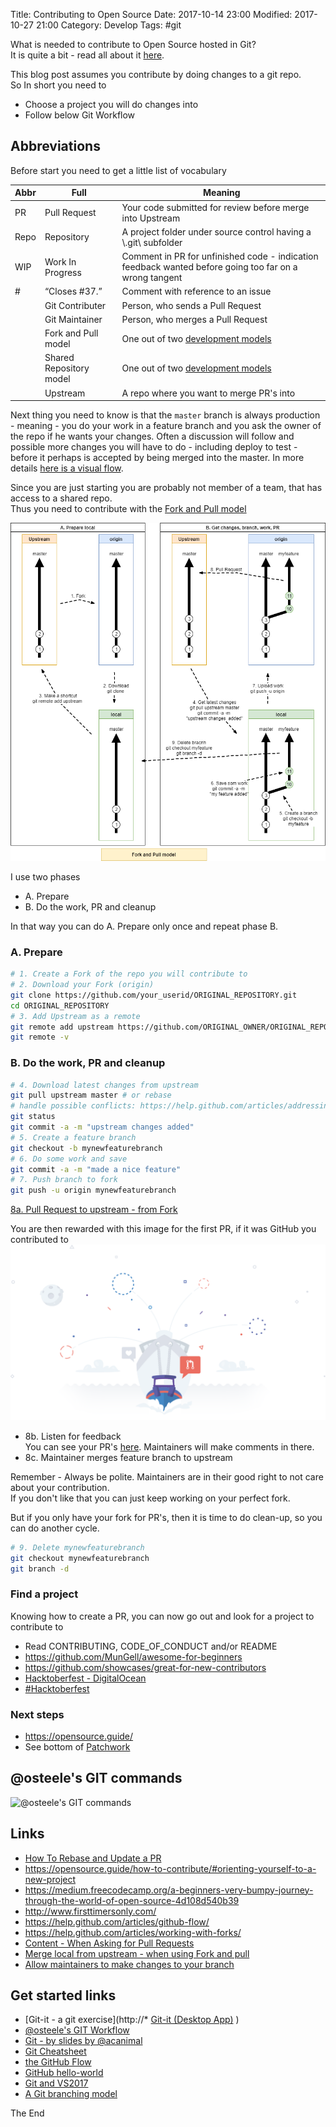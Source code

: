 Title: Contributing to Open Source
Date: 2017-10-14 23:00
Modified: 2017-10-27 21:00
Category: Develop
Tags: #git

What is needed to contribute to Open Source hosted in Git?  
It is quite a bit - read all about it [here](https://opensource.guide/how-to-contribute/).

This blog post assumes you contribute by doing changes to a git repo.  
So In short you need to

* Choose a project you will do changes into
* Follow below Git Workflow

## Abbreviations

Before start you need to get a little list of vocabulary

|Abbr|Full|Meaning|
|---|---|---|
|PR|Pull Request|Your code submitted for review before merge into Upstream|
|Repo|Repository|A project folder under source control having a \\.git\ subfolder|
|WIP|Work In Progress|Comment in PR for unfinished code - indication feedback wanted before going too far on a wrong tangent|
|#|“Closes #37.”|Comment with reference to an issue|
||Git Contributer|Person, who sends a Pull Request|
||Git Maintainer|Person, who merges a Pull Request|
||Fork and Pull model|One out of two [development models](https://help.github.com/articles/about-collaborative-development-models/)|
||Shared Repository model|One out of two [development models](https://help.github.com/articles/about-collaborative-development-models/)|
||Upstream|A repo where you want to merge PR's into|

Next thing you need to know is that the `master` branch is always production - meaning - you do your work in a feature branch and you ask the owner of the repo if he wants your changes. Often a discussion will follow and possible more changes you will have to do - including deploy to test - before it perhaps is accepted by being merged into the master.
In more details [here is a visual flow](https://guides.github.com/introduction/flow/).

Since you are just starting you are probably not member of a team, that has access to a shared repo.  
Thus you need to contribute with the [Fork and Pull model](https://help.github.com/articles/about-collaborative-development-models/)

![Fork and Pull model](img/2017-10-14-Fork-and-Pull.png "Fork and Pull model")

I use two phases

* A. Prepare
* B. Do the work, PR and cleanup

In that way you can do A. Prepare only once and repeat phase B.

### A. Prepare

```bash
# 1. Create a Fork of the repo you will contribute to
# 2. Download your Fork (origin)
git clone https://github.com/your_userid/ORIGINAL_REPOSITORY.git
cd ORIGINAL_REPOSITORY
# 3. Add Upstream as a remote
git remote add upstream https://github.com/ORIGINAL_OWNER/ORIGINAL_REPOSITORY.git
git remote -v
```

### B. Do the work, PR and cleanup

```bash
# 4. Download latest changes from upstream
git pull upstream master # or rebase
# handle possible conflicts: https://help.github.com/articles/addressing-merge-conflicts/
git status
git commit -a -m "upstream changes added"
# 5. Create a feature branch
git checkout -b mynewfeaturebranch
# 6. Do some work and save
git commit -a -m "made a nice feature"
# 7. Push branch to fork
git push -u origin mynewfeaturebranch
``` 
[8a. Pull Request to upstream - from Fork](https://help.github.com/articles/creating-a-pull-request-from-a-fork/)  

You are then rewarded with this image for the first PR, if it was GitHub you contributed to  
![The first Pull Request](img/2017-10-14-profile-first-pr.png "The first Pull Request")

* 8b. Listen for feedback  
You can see your PR's [here](https://github.com/pulls). Maintainers will make comments in there.
* 8c. Maintainer merges feature branch to upstream

Remember - Always be polite. Maintainers are in their good right to not care about your contribution.  
If you don't like that you can just keep working on your perfect fork.

But if you only have your fork for PR's, then it is time to do clean-up, so you can do another cycle.

```bash
# 9. Delete mynewfeaturebranch
git checkout mynewfeaturebranch
git branch -d
```

### Find a project

Knowing how to create a PR, you can now go out and look for a project to contribute to

* Read CONTRIBUTING, CODE_OF_CONDUCT and/or README
* <https://github.com/MunGell/awesome-for-beginners>
* <https://github.com/showcases/great-for-new-contributors>
* [Hacktoberfest - DigitalOcean](https://hacktoberfest.digitalocean.com/?utm_source=local&utm_medium=email&utm_campaign=Hacktoberfest2017#projects)
* [#Hacktoberfest](https://github.com/search?q=state%3Aopen+label%3Ahacktoberfest+is%3Aissue&type=Issues&utf8=%E2%9C%93&utm_source=DigitalOcean_Hacktoberfest2017)

### Next steps

* <https://opensource.guide/>
* See bottom of [Patchwork](http://jlord.us/patchwork/)

## @osteele's GIT commands

![@osteele's GIT commands](http://images.osteele.com/2008/git-transport.png "@osteele's GIT commands")

## Links

* [How To Rebase and Update a PR](https://www.digitalocean.com/community/tutorials/how-to-rebase-and-update-a-pull-request)
* <https://opensource.guide/how-to-contribute/#orienting-yourself-to-a-new-project>
* <https://medium.freecodecamp.org/a-beginners-very-bumpy-journey-through-the-world-of-open-source-4d108d540b39>
* <http://www.firsttimersonly.com/>
* <https://help.github.com/articles/github-flow/>
* <https://help.github.com/articles/working-with-forks/>
* [Content - When Asking for Pull Requests](https://help.github.com/categories/collaborating-with-issues-and-pull-requests/)
* [Merge local from upstream - when using Fork and pull](https://help.github.com/articles/merging-an-upstream-repository-into-your-fork/)
* [Allow maintainers to make changes to your branch](https://help.github.com/articles/allowing-changes-to-a-pull-request-branch-created-from-a-fork/)

## Get started links

* [Git-it - a git exercise](http://* [Git-it (Desktop App)](https://github.com/jlord/git-it-electron)
)
* [@osteele's GIT Workflow](http://blog.osteele.com/2008/05/my-git-workflow/)
* [Git - by slides by @acanimal](http://slides.com/acanimal/git#/)
* [Git Cheatsheet](http://ndpsoftware.com/git-cheatsheet.html#loc=remote_repo;)
* [the GitHub Flow](https://guides.github.com/introduction/flow/)
* [GitHub hello-world](https://guides.github.com/activities/hello-world/)
* [Git and VS2017](https://docs.microsoft.com/en-us/vsts/git/gitquickstart?tabs=visual-studio)
* [A Git branching model](http://nvie.com/posts/a-successful-git-branching-model/)

The End